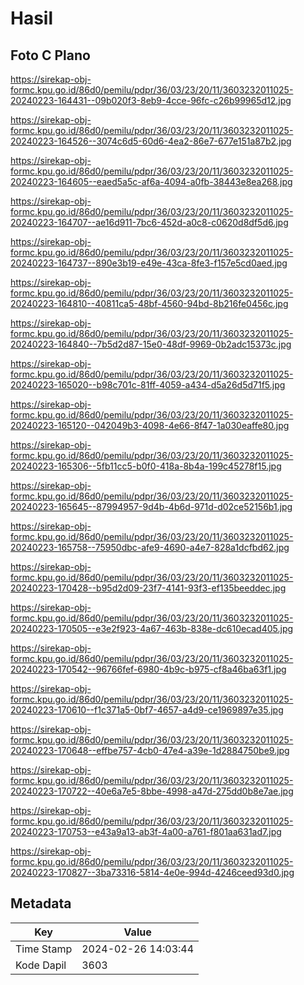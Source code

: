 # Hasil

## Foto C Plano

https://sirekap-obj-formc.kpu.go.id/86d0/pemilu/pdpr/36/03/23/20/11/3603232011025-20240223-164431--09b020f3-8eb9-4cce-96fc-c26b99965d12.jpg

https://sirekap-obj-formc.kpu.go.id/86d0/pemilu/pdpr/36/03/23/20/11/3603232011025-20240223-164526--3074c6d5-60d6-4ea2-86e7-677e151a87b2.jpg

https://sirekap-obj-formc.kpu.go.id/86d0/pemilu/pdpr/36/03/23/20/11/3603232011025-20240223-164605--eaed5a5c-af6a-4094-a0fb-38443e8ea268.jpg

https://sirekap-obj-formc.kpu.go.id/86d0/pemilu/pdpr/36/03/23/20/11/3603232011025-20240223-164707--ae16d911-7bc6-452d-a0c8-c0620d8df5d6.jpg

https://sirekap-obj-formc.kpu.go.id/86d0/pemilu/pdpr/36/03/23/20/11/3603232011025-20240223-164737--890e3b19-e49e-43ca-8fe3-f157e5cd0aed.jpg

https://sirekap-obj-formc.kpu.go.id/86d0/pemilu/pdpr/36/03/23/20/11/3603232011025-20240223-164810--40811ca5-48bf-4560-94bd-8b216fe0456c.jpg

https://sirekap-obj-formc.kpu.go.id/86d0/pemilu/pdpr/36/03/23/20/11/3603232011025-20240223-164840--7b5d2d87-15e0-48df-9969-0b2adc15373c.jpg

https://sirekap-obj-formc.kpu.go.id/86d0/pemilu/pdpr/36/03/23/20/11/3603232011025-20240223-165020--b98c701c-81ff-4059-a434-d5a26d5d71f5.jpg

https://sirekap-obj-formc.kpu.go.id/86d0/pemilu/pdpr/36/03/23/20/11/3603232011025-20240223-165120--042049b3-4098-4e66-8f47-1a030eaffe80.jpg

https://sirekap-obj-formc.kpu.go.id/86d0/pemilu/pdpr/36/03/23/20/11/3603232011025-20240223-165306--5fb11cc5-b0f0-418a-8b4a-199c45278f15.jpg

https://sirekap-obj-formc.kpu.go.id/86d0/pemilu/pdpr/36/03/23/20/11/3603232011025-20240223-165645--87994957-9d4b-4b6d-971d-d02ce52156b1.jpg

https://sirekap-obj-formc.kpu.go.id/86d0/pemilu/pdpr/36/03/23/20/11/3603232011025-20240223-165758--75950dbc-afe9-4690-a4e7-828a1dcfbd62.jpg

https://sirekap-obj-formc.kpu.go.id/86d0/pemilu/pdpr/36/03/23/20/11/3603232011025-20240223-170428--b95d2d09-23f7-4141-93f3-ef135beeddec.jpg

https://sirekap-obj-formc.kpu.go.id/86d0/pemilu/pdpr/36/03/23/20/11/3603232011025-20240223-170505--e3e2f923-4a67-463b-838e-dc610ecad405.jpg

https://sirekap-obj-formc.kpu.go.id/86d0/pemilu/pdpr/36/03/23/20/11/3603232011025-20240223-170542--96766fef-6980-4b9c-b975-cf8a46ba63f1.jpg

https://sirekap-obj-formc.kpu.go.id/86d0/pemilu/pdpr/36/03/23/20/11/3603232011025-20240223-170610--f1c371a5-0bf7-4657-a4d9-ce1969897e35.jpg

https://sirekap-obj-formc.kpu.go.id/86d0/pemilu/pdpr/36/03/23/20/11/3603232011025-20240223-170648--effbe757-4cb0-47e4-a39e-1d2884750be9.jpg

https://sirekap-obj-formc.kpu.go.id/86d0/pemilu/pdpr/36/03/23/20/11/3603232011025-20240223-170722--40e6a7e5-8bbe-4998-a47d-275dd0b8e7ae.jpg

https://sirekap-obj-formc.kpu.go.id/86d0/pemilu/pdpr/36/03/23/20/11/3603232011025-20240223-170753--e43a9a13-ab3f-4a00-a761-f801aa631ad7.jpg

https://sirekap-obj-formc.kpu.go.id/86d0/pemilu/pdpr/36/03/23/20/11/3603232011025-20240223-170827--3ba73316-5814-4e0e-994d-4246ceed93d0.jpg


## Metadata

| Key        | Value               |
| ---------- | ------------------- |
| Time Stamp | 2024-02-26 14:03:44 |
| Kode Dapil | 3603                |




